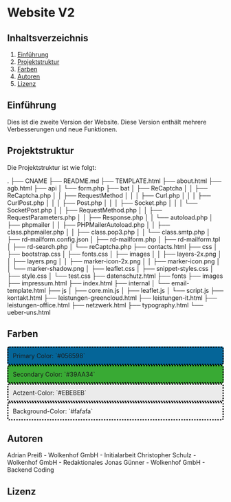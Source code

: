 # Website V2

## Inhaltsverzeichnis
1. [Einführung](#einführung)
2. [Projektstruktur](#projektstruktur)
3. [Farben](#farben)
4. [Autoren](#autoren)
5. [Lizenz](#lizenz)

## Einführung
Dies ist die zweite Version der Website. Diese Version enthält mehrere Verbesserungen und neue Funktionen.

## Projektstruktur
Die Projektstruktur ist wie folgt:

.
├── CNAME
├── README.md
├── TEMPLATE.html
├── about.html
├── agb.html
├── api
│ └── form.php
├── bat
│ ├── ReCaptcha
│ │ ├── ReCaptcha.php
│ │ ├── RequestMethod
│ │ │ ├── Curl.php
│ │ │ ├── CurlPost.php
│ │ │ ├── Post.php
│ │ │ ├── Socket.php
│ │ │ └── SocketPost.php
│ │ ├── RequestMethod.php
│ │ ├── RequestParameters.php
│ │ ├── Response.php
│ │ └── autoload.php
│ ├── phpmailer
│ │ ├── PHPMailerAutoload.php
│ │ ├── class.phpmailer.php
│ │ ├── class.pop3.php
│ │ └── class.smtp.php
│ ├── rd-mailform.config.json
│ ├── rd-mailform.php
│ ├── rd-mailform.tpl
│ ├── rd-search.php
│ └── reCaptcha.php
├── contacts.html
├── css
│ ├── bootstrap.css
│ ├── fonts.css
│ ├── images
│ │ ├── layers-2x.png
│ │ ├── layers.png
│ │ ├── marker-icon-2x.png
│ │ ├── marker-icon.png
│ │ └── marker-shadow.png
│ ├── leaflet.css
│ ├── snippet-styles.css
│ ├── style.css
│ └── test.css
├── datenschutz.html
├── fonts
├── images
├── impressum.html
├── index.html
├── internal
│ └── email-template.html
├── js
│ ├── core.min.js
│ ├── leaflet.js
│ └── script.js
├── kontakt.html
├── leistungen-greencloud.html
├── leistungen-it.html
├── leistungen-office.html
├── netzwerk.html
├── typography.html
└── ueber-uns.html

## Farben

<div style="background-color: #056598; padding: 10px; border-radius: 5px; border-color: #000000; border-style: dotted;">
		Primary Color: `#056598`
    </div>
<div style="background-color: #39AA34; padding: 10px; border-radius: 5px; border-color: #000000; border-style: dotted;">
		Secondary Color: `#39AA34`
    </div>
<div style="background-color: #EBEBEB; padding: 10px; border-radius: 5px; border-color: #000000; border-style: dotted;">
		Actzent-Color: `#EBEBEB`
    </div>
<div style="background-color: #fafafa; padding: 10px; border-radius: 5px; border-color: #000000; border-style: dotted;">
		Background-Color: `#fafafa`
    </div>

## Autoren
Adrian Preiß - Wolkenhof GmbH - Initialarbeit
Christopher Schulz - Wolkenhof GmbH - Redaktionales
Jonas Günner - Wolkenhof GmbH - Backend Coding

## Lizenz